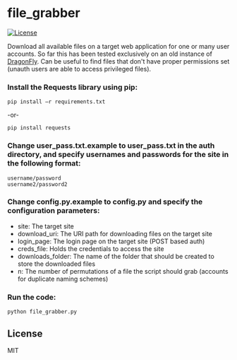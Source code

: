 # file_grabber
[![License](http://img.shields.io/:license-mit-blue.svg)](https://github.com/l50/file_grabber/blob/master/LICENSE)

Download all available files on a target web application for one or many
user accounts. So far this has been tested exclusively on an old
instance of [DragonFly](https://dragonflycms.org/). Can be useful to
find files that don't have proper permissions set (unauth users are able
to access privileged files).

### Install the Requests library using pip:
```
pip install –r requirements.txt
```
-or-
```
pip install requests
```

### Change user_pass.txt.example to user_pass.txt in the auth directory, and specify usernames and passwords for the site in the following format:

```
username/password
username2/password2
```

### Change config.py.example to config.py and specify the configuration parameters:
- site: The target site
- download_uri: The URI path for downloading files on the target site
- login_page: The login page on the target site (POST based auth)
- creds_file: Holds the credentials to access the site
- downloads_folder: The name of the folder that should be created to
  store the downloaded files
- n: The number of permutations of a file the script should grab
  (accounts for duplicate naming schemes)

### Run the code:
```
python file_grabber.py
```

## License
MIT
